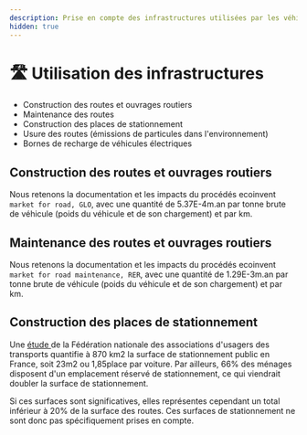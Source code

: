 ```yaml
---
description: Prise en compte des infrastructures utilisées par les véhicules
hidden: true
---
```


# 🛣️ Utilisation des infrastructures



* Construction des routes et ouvrages routiers
* Maintenance des routes
* Construction des places de stationnement
* Usure des routes (émissions de particules dans l'environnement)
* Bornes de recharge de véhicules électriques

## Construction des routes et ouvrages routiers

Nous retenons la documentation et les impacts du procédés ecoinvent `market for road, GLO`, avec une quantité de 5.37E-4m.an par tonne brute de véhicule (poids du véhicule et de son chargement) et par km.

## Maintenance des routes et ouvrages routiers

Nous retenons la documentation et les impacts du procédés ecoinvent `market for road maintenance, RER`, avec une quantité de 1.29E-3m.an par tonne brute de véhicule (poids du véhicule et de son chargement) et par km.

## Construction des places de stationnement

Une [étude ](https://www.banquedesterritoires.fr/la-fnaut-presente-laddition-salee-du-stationnement-automobile-en-france)de la Fédération nationale des associations d'usagers des transports quantifie à 870 km2 la surface de stationnement public en France, soit 23m2 ou 1,85place par voiture. Par ailleurs, 66% des ménages disposent d'un emplacement réservé de stationnement, ce qui viendrait doubler la surface de stationnement.

Si ces surfaces sont significatives, elles représentes cependant un total inférieur à 20% de la surface des routes. Ces surfaces de stationnement ne sont donc pas spécifiquement prises en compte.

##
